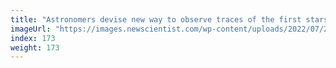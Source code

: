 ```yaml
---
title: "Astronomers devise new way to observe traces of the first stars"
imageUrl: "https://images.newscientist.com/wp-content/uploads/2022/07/21153014/SEI_115753119.jpg?width=600"
index: 173
weight: 173
---
```


